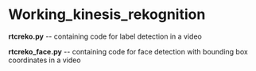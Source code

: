 # Working_kinesis_rekognition
**rtcreko.py**  -- containing code for label detection in a video                                                            


**rtcreko_face.py** -- containing code for face detection with bounding box coordinates in a video
